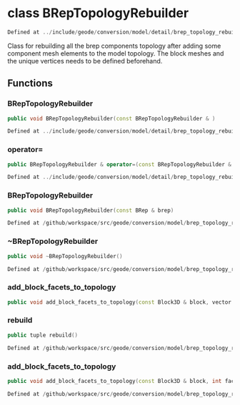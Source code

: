 # class BRepTopologyRebuilder

```cpp
Defined at ../include/geode/conversion/model/detail/brep_topology_rebuilder.h#30
```

 Class for rebuilding all the brep components topology after adding some component mesh elements to the model topology. The block meshes and the unique vertices needs to be defined beforehand.



## Functions

### BRepTopologyRebuilder

```cpp
public void BRepTopologyRebuilder(const BRepTopologyRebuilder & )
```

```cpp
Defined at ../include/geode/conversion/model/detail/brep_topology_rebuilder.h#32
```

### operator=

```cpp
public BRepTopologyRebuilder & operator=(const BRepTopologyRebuilder & )
```

```cpp
Defined at ../include/geode/conversion/model/detail/brep_topology_rebuilder.h#32
```

### BRepTopologyRebuilder

```cpp
public void BRepTopologyRebuilder(const BRep & brep)
```

```cpp
Defined at /github/workspace/src/geode/conversion/model/brep_topology_rebuilder.cpp#681
```

### ~BRepTopologyRebuilder

```cpp
public void ~BRepTopologyRebuilder()
```

```cpp
Defined at /github/workspace/src/geode/conversion/model/brep_topology_rebuilder.cpp#686
```

### add_block_facets_to_topology

```cpp
public void add_block_facets_to_topology(const Block3D & block, vector facet_ids)
```

### rebuild

```cpp
public tuple rebuild()
```

```cpp
Defined at /github/workspace/src/geode/conversion/model/brep_topology_rebuilder.cpp#694
```

### add_block_facets_to_topology

```cpp
public void add_block_facets_to_topology(const Block3D & block, int facet_ids)
```

```cpp
Defined at /github/workspace/src/geode/conversion/model/brep_topology_rebuilder.cpp#688
```



